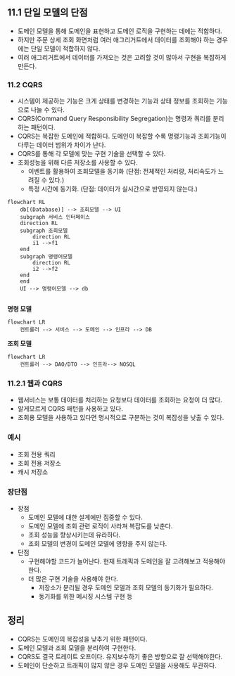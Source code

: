 ## 11.1 단일 모델의 단점
- 도메인 모델을 통해 도메인을 표현하고 도메인 로직을 구현하는 데에는 적합하다.
- 하지만 주문 상세 조회 화면처럼 여러 애그리거트에서 데이터를 조회해야 하는 경우에는 단일 모델이 적합하지 않다.
- 여러 애그리거트에서 데이터를 가져오는 것은 고려할 것이 많아서 구현을 복잡하게 만든다.

### 11.2 CQRS
- 시스템이 제공하는 기능은 크게 상태를 변경하는 기능과 상태 정보를 조회하는 기능으로 나눌 수 있다.
- CQRS(Command Query Responsibility Segregation)는 명령과 쿼리를 분리하는 패턴이다.
- CQRS는 복잡한 도메인에 적합하다. 도메인이 복잡할 수록 명령기능과 조회기능이 다루는 데이터 범위가 차이가 난다.
- CQRS를 통해 각 모델에 맞는 구현 기술을 선택할 수 있다.
- 조회성능을 위해 다른 저장소를 사용할 수 있다.
  - 이벤트를 활용하여 조회모델을 동기화 (단점: 전체적인 처리량, 처리속도가 느려질 수 있다.)
  - 특정 시간에 동기화. (단점: 데이터가 실시간으로 반영되지 않는다.)
```mermaid
flowchart RL 
    db[(Database)] --> 조회모델 --> UI
    subgraph 서비스 인터페이스
    direction RL
    subgraph 조회모델
        direction RL
        i1 -->f1
    end
    subgraph 명령어모델
        direction RL
        i2 -->f2
    end
    end
    UI --> 명령어모델 --> db 
     
```
**명령 모델**
```mermaid
flowchart LR
    컨트롤러 --> 서비스 --> 도메인 --> 인프라 --> DB
```
**조회 모델**
```mermaid
flowchart LR
    컨트롤러 --> DAO/DTO --> 인프라--> NOSQL
```

### 11.2.1 웹과 CQRS
- 웹서비스는 보통 데이터를 처리하는 요청보다 데이터를 조회하는 요청이 더 많다.
- 알게모르게 CQRS 패턴을 사용하고 있다.
- 조회용 모델을 사용하고 있다면 명시적으로 구분하는 것이 복잡성을 낮출 수 있다.
### 예시
- 조회 전용 쿼리
- 조회 전용 저장소
- 캐시 저장소

### 장단점
- 장점
  - 도메인 모델에 대한 설계에만 집중할 수 있다.
  - 도메인 모델에 조회 관련 로직이 사라져 복잡도를 낮춘다.
  - 조회 성능을 향상시키는데 유라하다.
  - 조회 모델의 변경이 도메인 모델에 영향을 주지 않는다.
- 단점
  - 구현해야할 코드가 늘어난다. 현재 트래픽과 도메인을 잘 고려해보고 적용해야 한다.
  - 더 많은 구현 기술을 사용해야 한다.
    - 저장소가 분리될 경우 도메인 모델과 조회 모델의 동기화가 필요하다.
    - 동기화를 위한 메시징 시스템 구현 등

## 정리
- CQRS는 도메인의 복잡성을 낮추기 위한 패턴이다. 
- 도메인 모델과 조회 모델을 분리하여 구현한다.
- CQRS도 결국 트레이트 오프이다. 유지보수하기 좋은 방향으로 잘 선택해야한다.
- 도메인이 단순하고 트래픽이 많지 않은 경우 도메인 모델을 사용해도 무관하다. 